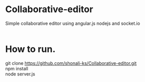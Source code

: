 # Collaborative-editor
Simple collaborative editor using angular.js nodejs and socket.io<br />
<br />
# How to run.<br />
git clone https://github.com/shonali-ks/Collaborative-editor.git<br />
npm install<br />
node server.js<br />

